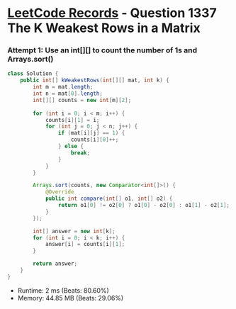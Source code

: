 # [LeetCode Records](../../README.md) - Question 1337 The K Weakest Rows in a Matrix

### Attempt 1: Use an int[][] to count the number of 1s and Arrays.sort()
```java
class Solution {
    public int[] kWeakestRows(int[][] mat, int k) {
        int m = mat.length;
        int n = mat[0].length;
        int[][] counts = new int[m][2];
        
        for (int i = 0; i < m; i++) {
            counts[i][1] = i;
            for (int j = 0; j < n; j++) {
                if (mat[i][j] == 1) {
                    counts[i][0]++;
                } else {
                    break;
                }
            }
        }

        Arrays.sort(counts, new Comparator<int[]>() {
            @Override
            public int compare(int[] o1, int[] o2) {
                return o1[0] != o2[0] ? o1[0] - o2[0] : o1[1] - o2[1];
            }
        });

        int[] answer = new int[k];
        for (int i = 0; i < k; i++) {
            answer[i] = counts[i][1];
        }

        return answer;
    }
}
```
- Runtime: 2 ms (Beats: 80.60%)
- Memory: 44.85 MB (Beats: 29.06%)

<br>
